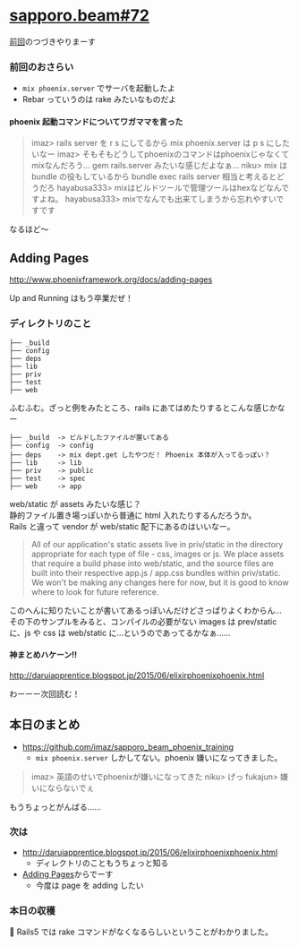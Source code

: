 # [sapporo.beam#72](https://github.com/sapporo-beam/sapporo-beam/issues/62)

[前回](./20150709.md)のつづきやりまーす

### 前回のおさらい

- `mix phoenix.server` でサーバを起動したよ
- Rebar っていうのは rake みたいなものだよ

#### phoenix 起動コマンドについてワガママを言った

> imaz> rails server を r s にしてるから mix phoenix.server は p s にしたいなー
> imaz> そもそもどうしてphoenixのコマンドはphoenixじゃなくてmixなんだろう… gem rails.server みたいな感じだよなぁ…
> niku> mix は bundle の役もしているから bundle exec rails server 相当と考えるとどうだろ
> hayabusa333> mixはビルドツールで管理ツールはhexなどなんですよね。
> hayabusa333> mixでなんでも出来てしまうから忘れやすいですです

なるほど〜

## Adding Pages

<http://www.phoenixframework.org/docs/adding-pages>

Up and Running はもう卒業だぜ！

### ディレクトリのこと

```
├── _build
├── config
├── deps
├── lib
├── priv
├── test
├── web
```

ふむふむ。ざっと例をみたところ、rails にあてはめたりするとこんな感じかなー

```
├── _build  -> ビルドしたファイルが置いてある
├── config  -> config
├── deps    -> mix dept.get したやつだ！ Phoenix 本体が入ってるっぽい？
├── lib     -> lib
├── priv    -> public
├── test    -> spec
├── web     -> app
```

web/static が assets みたいな感じ？  
静的ファイル置き場っぽいから普通に html 入れたりするんだろうか。  
Rails と違って vendor が web/static 配下にあるのはいいなー。

> All of our application's static assets live in priv/static in the directory appropriate for each type of file - css, images or js. We place assets that require a build phase into web/static, and the source files are built into their respective app.js / app.css bundles within priv/static. We won't be making any changes here for now, but it is good to know where to look for future reference.

このへんに知りたいことが書いてあるっぽいんだけどさっぱりよくわからん…  
その下のサンプルをみると、コンパイルの必要がない images は prev/static に、js や css は web/static に…というのであってるかなぁ……  

#### 神まとめハケーン!!

<http://daruiapprentice.blogspot.jp/2015/06/elixirphoenixphoenix.html>

わーーー次回読む！

## 本日のまとめ

- <https://github.com/imaz/sapporo_beam_phoenix_training>
  - `mix phoenix.server` しかしてない。phoenix 嫌いになってきました。

> imaz> 英語のせいでphoenixが嫌いになってきた
> niku> げっ
> fukajun> 嫌いにならないでぇ

もうちょっとがんばる……

### 次は

- <http://daruiapprentice.blogspot.jp/2015/06/elixirphoenixphoenix.html>
  - ディレクトリのこともうちょっと知る
- [Adding Pages](http://www.phoenixframework.org/docs/adding-pages)からでーす
  - 今度は page を adding したい

### 本日の収穫

:paw_prints: Rails5 では rake コマンドがなくなるらしいということがわかりました。
